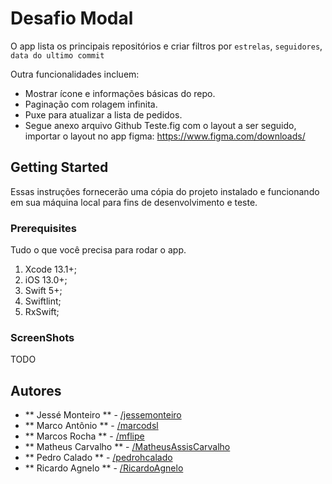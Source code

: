 # Desafio Modal

O app lista os principais repositórios e criar filtros por `estrelas`, `seguidores`, `data do ultimo commit`

Outra funcionalidades incluem:
- Mostrar ícone e informações básicas do repo.
- Paginação com rolagem infinita.
- Puxe para atualizar a lista de pedidos.
- Segue anexo arquivo Github Teste.fig com o layout a ser seguido, importar o layout no app figma: https://www.figma.com/downloads/

## Getting Started

Essas instruções fornecerão uma cópia do projeto instalado e funcionando em sua máquina local para fins de desenvolvimento e teste.

### Prerequisites

Tudo o que você precisa para rodar o app.

1. Xcode 13.1+;
2. iOS 13.0+;
3. Swift 5+;
4. Swiftlint;
5. RxSwift;

### ScreenShots

TODO

## Autores

* ** Jessé Monteiro ** - [/jessemonteiro](https://github.com/JesseMonteiro)
* ** Marco Antônio ** - [/marcodsl](https://github.com/marcodsl)
* ** Marcos Rocha ** - [/mflipe](https://github.com/mflipe)
* ** Matheus Carvalho ** - [/MatheusAssisCarvalho](https://github.com/MatheusAssisCarvalho)
* ** Pedro Calado ** - [/pedrohcalado](https://github.com/pedrohcalado)
* ** Ricardo Agnelo ** - [/RicardoAgnelo](https://github.com/RicardoAgnelo)
